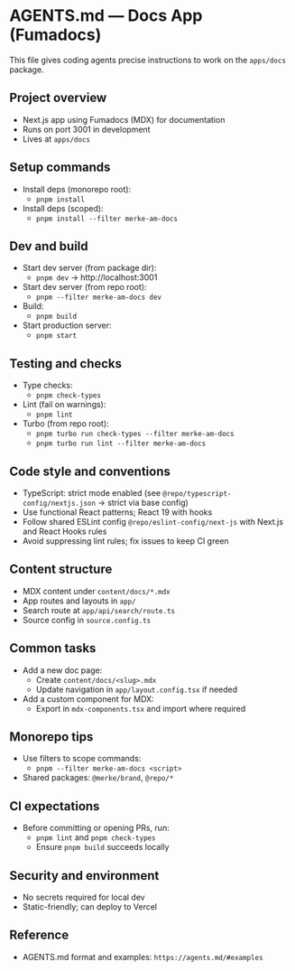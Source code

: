# AGENTS.md — Docs App (Fumadocs)

This file gives coding agents precise instructions to work on the `apps/docs` package.

## Project overview

- Next.js app using Fumadocs (MDX) for documentation
- Runs on port 3001 in development
- Lives at `apps/docs`

## Setup commands

- Install deps (monorepo root):
  - `pnpm install`
- Install deps (scoped):
  - `pnpm install --filter merke-am-docs`

## Dev and build

- Start dev server (from package dir):
  - `pnpm dev`  → http://localhost:3001
- Start dev server (from repo root):
  - `pnpm --filter merke-am-docs dev`
- Build:
  - `pnpm build`
- Start production server:
  - `pnpm start`

## Testing and checks

- Type checks:
  - `pnpm check-types`
- Lint (fail on warnings):
  - `pnpm lint`
- Turbo (from repo root):
  - `pnpm turbo run check-types --filter merke-am-docs`
  - `pnpm turbo run lint --filter merke-am-docs`

## Code style and conventions

- TypeScript: strict mode enabled (see `@repo/typescript-config/nextjs.json` → strict via base config)
- Use functional React patterns; React 19 with hooks
- Follow shared ESLint config `@repo/eslint-config/next-js` with Next.js and React Hooks rules
- Avoid suppressing lint rules; fix issues to keep CI green

## Content structure

- MDX content under `content/docs/*.mdx`
- App routes and layouts in `app/`
- Search route at `app/api/search/route.ts`
- Source config in `source.config.ts`

## Common tasks

- Add a new doc page:
  - Create `content/docs/<slug>.mdx`
  - Update navigation in `app/layout.config.tsx` if needed
- Add a custom component for MDX:
  - Export in `mdx-components.tsx` and import where required

## Monorepo tips

- Use filters to scope commands:
  - `pnpm --filter merke-am-docs <script>`
- Shared packages: `@merke/brand`, `@repo/*`

## CI expectations

- Before committing or opening PRs, run:
  - `pnpm lint` and `pnpm check-types`
  - Ensure `pnpm build` succeeds locally

## Security and environment

- No secrets required for local dev
- Static-friendly; can deploy to Vercel

## Reference

- AGENTS.md format and examples: `https://agents.md/#examples`



